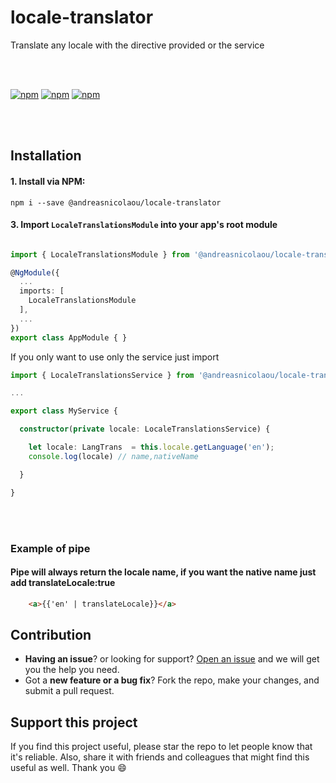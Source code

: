 # locale-translator

Translate any locale with the directive provided or the service

<br><br>

[![npm](https://img.shields.io/npm/l/express.svg)](https://www.npmjs.com/package/@andreasnicolaou/locale-translator)
[![npm](https://img.shields.io/npm/dt/andreasnicolaou/locale-translator.svg)](https://www.npmjs.com/@package/andreasnicolaou/locale-translator)
[![npm](https://img.shields.io/npm/dm/andreasnicolaou/locale-translator.svg)](https://www.npmjs.com/@package/andreasnicolaou/locale-translator)

<br><br>

## Installation

#### 1. Install via NPM:

```shell
npm i --save @andreasnicolaou/locale-translator
```

#### 3. Import `LocaleTranslationsModule` into your app's root module
```typescript

import { LocaleTranslationsModule } from '@andreasnicolaou/locale-translator';

@NgModule({
  ...
  imports: [
    LocaleTranslationsModule
  ],
  ...
})
export class AppModule { }

```

If you only want to use only the service just import 


```typescript
import { LocaleTranslationsService } from '@andreasnicolaou/locale-translator';

...

export class MyService {

  constructor(private locale: LocaleTranslationsService) {

    let locale: LangTrans  = this.locale.getLanguage('en');
    console.log(locale) // name,nativeName

  }

}
```

<br><br>

### Example of pipe

#### Pipe will always return the locale name, if you want the native name just add translateLocale:true
```html
    <a>{{'en' | translateLocale}}</a>
```

## Contribution
- **Having an issue**? or looking for support? [Open an issue](https://github.com/andreasnicolaou/locale-translator/issues/new) and we will get you the help you need.
- Got a **new feature or a bug fix**? Fork the repo, make your changes, and submit a pull request.

## Support this project
If you find this project useful, please star the repo to let people know that it's reliable. Also, share it with friends and colleagues that might find this useful as well. Thank you :smile: